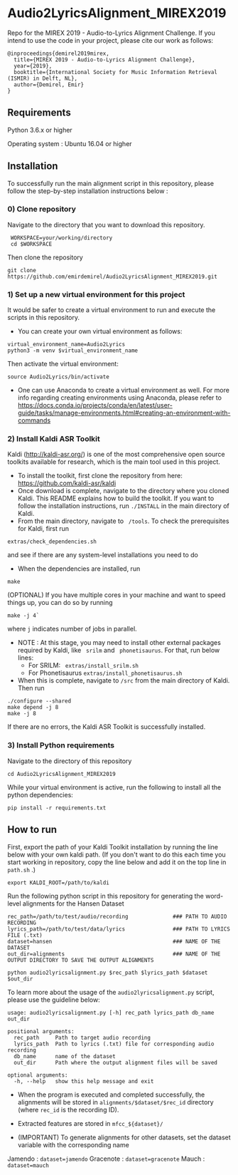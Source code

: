 # Audio2LyricsAlignment_MIREX2019

Repo for the MIREX 2019 - Audio-to-Lyrics Alignment Challenge. If you intend to use the code in your project, please cite our work as follows:

```
@inproceedings{demirel2019mirex,
  title={MIREX 2019 - Audio-to-Lyrics Alignment Challenge},
  year={2019},
  booktitle={International Society for Music Information Retrieval (ISMIR) in Delft, NL},
  author={Demirel, Emir}
}
```
## Requirements

Python 3.6.x or higher

Operating system : Ubuntu 16.04 or higher

## Installation

To successfully run the main alignment script in this repository, please follow the step-by-step installation instructions below :

### 0) Clone repository

  Navigate to the directory that you want to download this repository. 
  ```
   WORKSPACE=your/working/directory
   cd $WORKSPACE
   ```
   Then clone the repository
   ```
   git clone https://github.com/emirdemirel/Audio2LyricsAlignment_MIREX2019.git
   ```


### 1) Set up a new virtual environment for this project

It would be safer to create a virtual environment to run and execute the scripts in this repository. 
   - You can create your own virtual environment as follows:
   ```
   virtual_environment_name=Audio2Lyrics
   python3 -m venv $virtual_environment_name
   ```
   Then activate the virtual environment:
   ```
   source Audio2Lyrics/bin/activate
   ```
   - One can use Anaconda to create a virtual environment as well. For more info regarding creating environments using Anaconda, please refer to https://docs.conda.io/projects/conda/en/latest/user-guide/tasks/manage-environments.html#creating-an-environment-with-commands

### 2) Install Kaldi ASR Toolkit

Kaldi (http://kaldi-asr.org/) is one of the most comprehensive open source toolkits available for research, which is the main tool used in this project. 
   - To install the toolkit, first clone the repository from here: https://github.com/kaldi-asr/kaldi
   - Once download is complete, navigate to the directory where you cloned Kaldi. This README explains how to build the toolkit. If you want to follow the installation instructions, run ```./INSTALL``` in the main directory of Kaldi.
   - From the main directory, navigate to ``` /tools```. To check the prerequisites for Kaldi, first run
   
  ```
  extras/check_dependencies.sh
  ```
and see if there are any system-level installations you need to do  

   - When the dependencies are installed, run
   ```
   make 
   ```
   (OPTIONAL) If you have multiple cores in your machine and want to speed things up, you can do so by running
   ``` 
   make -j 4`
   ```
where ``` j ``` indicates number of jobs in parallel.

  - NOTE : At this stage, you may need to install other external packages required by Kaldi, like ``` srilm``` and ``` phonetisaurus```. For that, run below lines:
       - For SRILM: ``` extras/install_srilm.sh```
       - For Phonetisaurus ```extras/install_phonetisaurus.sh ```
  - When this is complete, navigate to ``` /src ``` from the main directory of Kaldi. Then run
  ```
  ./configure --shared
  make depend -j 8
  make -j 8
  ```
  If there are no errors, the Kaldi ASR Toolkit is successfully installed.
  
### 3) Install Python requirements

  Navigate to the directory of this repository
  ```
  cd Audio2LyricsAlignment_MIREX2019
  ```
  
  While your virtual environment is active, run the following to install all the python dependencies:
  
   ```
   pip install -r requirements.txt
   ```
  
  

## How to run
First, export the path of your Kaldi Toolkit installation by running the line below with your own kaldi path. (If you don't want to do this each time you start working in repository, copy the line below and add it on the top line in ``` path.sh ``` .)
```
export KALDI_ROOT=/path/to/kaldi
```
Run the following python script in this repository for generating the word-level alignments for the Hansen Dataset

```
rec_path=/path/to/test/audio/recording              ### PATH TO AUDIO RECORDING
lyrics_path=/path/to/test/data/lyrics               ### PATH TO LYRICS FILE (.txt)
dataset=hansen                                      ### NAME OF THE DATASET
out_dir=alignments                                  ### NAME OF THE OUTPUT DIRECTORY TO SAVE THE OUTPUT ALIGNMENTS

python audio2lyricsalignment.py $rec_path $lyrics_path $dataset $out_dir
```
To learn more about the usage of the ``` audio2lyricsalignment.py ``` script, please use the guideline below:

```
usage: audio2lyricsalignment.py [-h] rec_path lyrics_path db_name out_dir

positional arguments:
  rec_path     Path to target audio recording
  lyrics_path  Path to lyrics (.txt) file for corresponding audio recording
  db_name      name of the dataset
  out_dir      Path where the output alignment files will be saved

optional arguments:
  -h, --help   show this help message and exit

```
   - When the program is executed and completed successfully, the alignments will be stored in ```alignments/$dataset/$rec_id``` directory (where ``` rec_id ``` is the recording ID).

   - Extracted features are stored in ```mfcc_${dataset}/ ```

   - (IMPORTANT) To generate alignments for other datasets, set the dataset variable with the corresponding name

Jamendo : ```dataset=jamendo```
Gracenote : ```dataset=gracenote```
Mauch : ```dataset=mauch```
